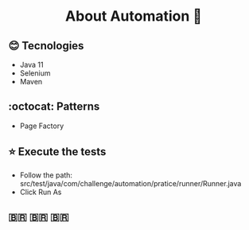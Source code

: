 <h1 align="center"> 
  About Automation 🚀 
</h1>


## :blush: **Tecnologies**

- Java 11
- Selenium
- Maven

## :octocat: **Patterns**

- Page Factory


## :star: **Execute the tests**

- Follow the path: src/test/java/com/challenge/automation/pratice/runner/Runner.java
- Click Run As 

##  :brazil: :brazil: :brazil: 

